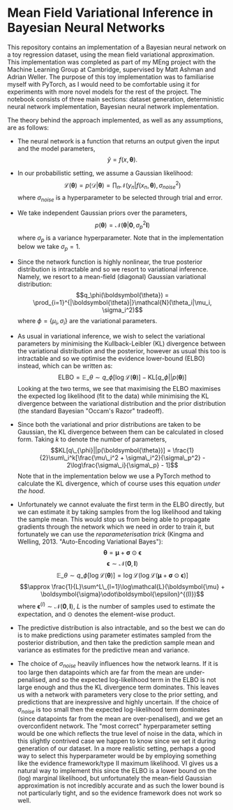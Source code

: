 # Mean Field Variational Inference in Bayesian Neural Networks

This repository contains an implementation of a Bayesian neural network on a toy regression dataset, using the mean field variational approximation. This implementation was completed as part of my MEng project with the Machine Learning Group at Cambridge, supervised by Matt Ashman and Adrian Weller. The purpose of this toy implementation was to familiarise myself with PyTorch, as I would need to be comfortable using it for experiments with more novel models for the rest of the project. The notebook consists of three main sections: dataset generation, deterministic neural network implementation, Bayesian neural network implementation.

The theory behind the approach implemented, as well as any assumptions, are as follows:

- The neural network is a function that returns an output given the input and the model parameters, $$\hat{y} = f(x, \boldsymbol{\theta}).$$

- In our probabilistic setting, we assume a Gaussian likelihood: $$\mathcal{L}(\boldsymbol{\theta}) = p(\mathcal{D}|\boldsymbol{\theta}) = \prod_{n}\mathcal{N}(y_n|f(x_n,\boldsymbol{\theta}), \sigma^2_{noise})$$ where $\sigma_{noise}$ is a hyperparameter to be selected through trial and error.

- We take independent Gaussian priors over the parameters, $$p(\boldsymbol{\theta}) = \mathcal{N}(\boldsymbol{\theta}|\boldsymbol{0}, \sigma_p^2\mathbf{I})$$ where $\sigma_p$ is a variance hyperparameter. Note that in the implementation below we take $\sigma_p = 1$.

- Since the network function is highly nonlinear, the true posterior distribution is intractable and so we resort to variational inference. Namely, we resort to a mean-field (diagonal) Gaussian variational distribution: $$q_\phi(\boldsymbol{\theta}) = \prod_{i=1}^{|\boldsymbol{\theta}|}\mathcal{N}(\theta_i|\mu_i, \sigma_i^2)$$ where $\phi = \{\mu_i, \sigma_i\}$ are the variational parameters.

- As usual in variational inference, we wish to select the variational parameters by minimising the Kullback-Leibler (KL) divergence between the variational distribution and the posterior, however as usual this too is intractable and so we optimise the evidence lower-bound (ELBO) instead, which can be written as: $$\text{ELBO} = \mathbb{E}\_{\theta\sim q\_{\phi}}\left[\log\mathcal{L}(\boldsymbol{\theta})\right] - \text{KL}\left[q\_{\phi}||p(\boldsymbol{\theta})\right]$$ Looking at the two terms, we see that maximising the ELBO maximises the expected log likelihood (fit to the data) while minimising the KL divergence between the variational distribution and the prior distribution (the standard Bayesian "Occam's Razor" tradeoff).

- Since both the variational and prior distributions are taken to be Gaussian, the KL divergence between them can be calculated in closed form. Taking $k$ to denote the number of parameters, $$KL[q\_{\phi}||p(\boldsymbol{\theta})] = \frac{1}{2}\sum\_i^k[\frac{\mu\_i^2 + \sigma\_i^2}{\sigma\_p^2} - 2\log\frac{\sigma\_i}{\sigma\_p} - 1]$$ Note that in the implementation below we use a PyTorch method to calculate the KL divergence, which of course uses this equation *under the hood*.

- Unfortunately we cannot evaluate the first term in the ELBO directly, but we can estimate it by taking samples from the log likelihood and taking the sample mean. This would stop us from being able to propagate gradients through the network which we need in order to train it, but fortunately we can use the *reparameterisation trick* (Kingma and Welling, 2013. "Auto-Encoding Variational Bayes"): $$\boldsymbol{\theta} = \boldsymbol{\mu} + \boldsymbol{\sigma}\odot\boldsymbol{\epsilon}$$  $$\boldsymbol{\epsilon} \sim \mathcal{N}(\boldsymbol{0}, \boldsymbol{I})$$ $$\mathbb{E}\_{\theta\sim q\_{\phi}}[\log\mathcal{L}(\boldsymbol{\theta})] = \log\mathcal{L}(\log\mathcal{L}(\boldsymbol{\mu} + \boldsymbol{\sigma}\odot\boldsymbol{\epsilon})]$$ $$\approx \frac{1}{L}\sum^L\_{l=1}\log\mathcal{L}(\boldsymbol{\mu} + \boldsymbol{\sigma}\odot\boldsymbol{\epsilon}^{(l)})$$ where $\boldsymbol{\epsilon}^{(l)} \sim \mathcal{N}(\boldsymbol{0}, \boldsymbol{I})$, $L$ is the number of samples used to estimate the expectation, and $\odot$ denotes the element-wise product.

- The predictive distribution is also intractable, and so the best we can do is to make predictions using parameter estimates sampled from the posterior distribution, and then take the prediction sample mean and variance as estimates for the predictive mean and variance.

- The choice of $\sigma_{noise}$ heavily influences how the network learns. If it is too large then datapoints which are far from the mean are under-penalised, and so the expected log-likelihood term in the ELBO is not large enough and thus the KL divergence term dominates. This leaves us with a network with parameters very close to the prior setting, and predictions that are inexpressive and highly uncertain. If the choice of $\sigma_{noise}$ is too small then the expected log-likelihood term dominates (since datapoints far from the mean are over-penalised), and we get an overconfident network. The "most correct" hyperparameter setting would be one which reflects the true level of noise in the data, which in this slightly contrived case we happen to know since we set it during generation of our dataset. In a more realistic setting, perhaps a good way to select this hyperparameter would be by employing something like the evidence framework/type II maximum likelihood. VI gives us a natural way to implement this since the ELBO is a lower bound on the (log) marginal likelihood, but unfortunately the mean-field Gaussian approximation is not incredibly accurate and as such the lower bound is not particularly tight, and so the evidence framework does not work so well.
